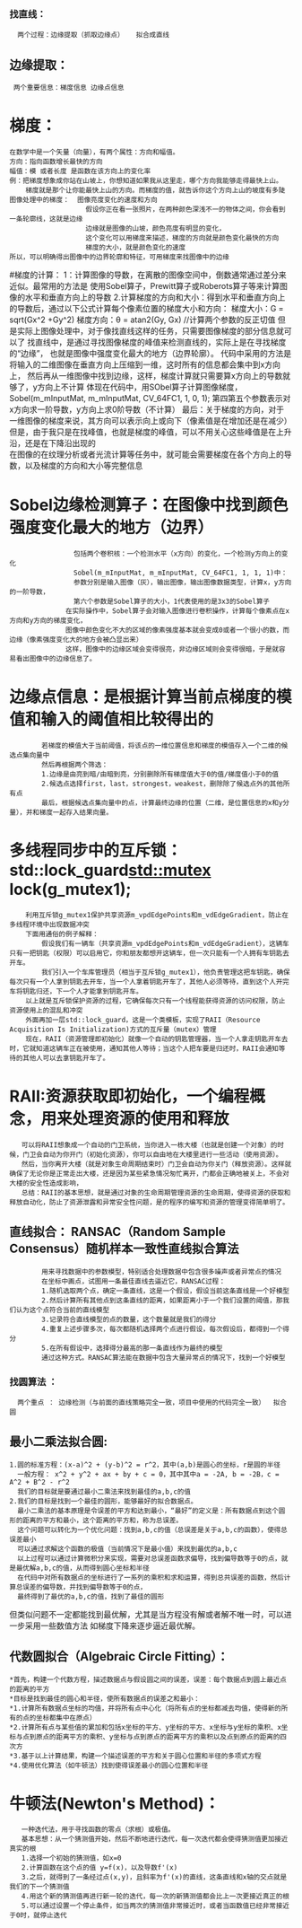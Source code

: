 ### 找直线：
      两个过程：边缘提取（抓取边缘点）   拟合成直线

## 边缘提取：
     两个重要信息：梯度信息 边缘点信息

# 梯度：
    在数学中是一个矢量（向量），有两个属性：方向和幅值。
    方向：指向函数增长最快的方向
    幅值：模 或者长度 是函数在该方向上的变化率
    例：把梯度想象成你站在山坡上，你想知道如果我从这里走，哪个方向我能够走得最快上山。
        梯度就是那个让你能最快上山的方向。而梯度的值，就告诉你这个方向上山的坡度有多陡
    图像处理中的梯度：  图像亮度变化的速度和方向
                       假设你正在看一张照片，在两种颜色深浅不一的物体之间，你会看到一条轮廓线，这就是边缘
                       边缘就是图像的山坡，颜色亮度有明显的变化，
                       这个变化可以用梯度来描述，梯度的方向就是颜色变化最快的方向
                       梯度的大小，就是颜色变化的速度
    所以，可以明确得出图像中的边界轮廓和特征，可用梯度来找图像中的边缘
#梯度的计算：
      1：计算图像的导数，在离散的图像空间中，倒数通常通过差分来近似。最常用的方法是
         使用Sobel算子，Prewitt算子或Roberots算子等来计算图像的水平和垂直方向上的导数
      2.计算梯度的方向和大小：得到水平和垂直方向上的导数后，通过以下公式计算每个像素位置的梯度大小和方向：
        梯度大小：G = sqrt(Gx^2 +Gy^2)
        梯度方向：θ = atan2(Gy, Gx)  //计算两个参数的反正切值
      但是实际上图像处理中，对于像找直线这样的任务，只需要图像梯度的部分信息就可以了
      找直线中，是通过寻找图像梯度的峰值来检测直线的，实际上是在寻找梯度的“边缘”，
      也就是图像中强度变化最大的地方（边界轮廓）。
      代码中采用的方法是将输入的二维图像在垂直方向上压缩到一维，这时所有的信息都会集中到x方向上，
      然后再从一维图像中找到边缘，这样，梯度计算就只需要算x方向上的导数就够了，y方向上不计算
      体现在代码中，用SObel算子计算图像梯度，    Sobel(m_mInputMat, m_mInputMat, CV_64FC1, 1, 0, 1);
      第四第五个参数表示对x方向求一阶导数，y方向上求0阶导数（不计算）
      最后：关于梯度的方向，对于一维图像的梯度来说，其方向可以表示向上或向下（像素值是在增加还是在减少）
      但是，由于我只是在找峰值，也就是梯度的峰值，可以不用关心这些峰值是在上升沿，还是在下降沿出现的     
      在图像的在纹理分析或者光流计算等任务中，就可能会需要梯度在各个方向上的导数，以及梯度的方向和大小等完整信息

# Sobel边缘检测算子：在图像中找到颜色强度变化最大的地方（边界）
                    包括两个卷积核：一个检测水平（x方向）的变化，一个检测y方向上的变化
                    Sobel(m_mInputMat, m_mInputMat, CV_64FC1, 1, 1, 1)中：
                    参数分别是输入图像（灰），输出图像，输出图像数据类型，计算x，y方向的一阶导数，
                    第六个参数是Sobel算子的大小，1代表使用的是3x3的Sobel算子
                  在实际操作中，Sobel算子会对输入图像进行卷积操作，计算每个像素点在x方向和y方向的梯度变化，
                  图像中颜色变化不大的区域的像素强度基本就会变成0或者一个很小的数，而边缘（像素强度变化大的地方会被凸显出来）
                  这样，图像中的边缘区域会变得很亮，非边缘区域则会变得很暗，于是就容易看出图像中的边缘信息了。



# 边缘点信息：是根据计算当前点梯度的模值和输入的阈值相比较得出的
            若梯度的模值大于当前阈值，将该点的一维位置信息和梯度的模值存入一个二维的候选点集向量中
            然后再根据两个筛选：
            1.边缘是由亮到暗/由暗到亮，分别删除所有梯度值大于0的值/梯度值小于0的值
            2.候选点选择first，last，strongest，weakest，删除除了候选点外的其他所有点
            最后，根据候选点集向量中的点，计算最终边缘的位置（二维，是位置信息的x和y分量），并和梯度一起存入结果向量。



# 多线程同步中的互斥锁：std::lock_guard<std::mutex> lock(g_mutex1);
        利用互斥锁g_mutex1保护共享资源m_vpdEdgePoints和m_vdEdgeGradient，防止在多线程环境中出现数据冲突
        下面用通俗的例子解释：
            假设我们有一辆车（共享资源m_vpdEdgePoints和m_vdEdgeGradient），这辆车只有一把钥匙（权限）可以启用它，你和朋友都想开这辆车，但一次只能有一个人拥有车钥匙去开车。
            我们引入一个车库管理员（相当于互斥锁g_mutex1），他负责管理这把车钥匙，确保每次只有一个人拿到钥匙去开车，当一个人拿着钥匙开车了，其他人必须等待，直到这个人开完车将钥匙归还，下一个人才能拿到钥匙开车。
        以上就是互斥锁保护资源的过程，它确保每次只有一个线程能获得资源的访问权限，防止资源使用上的混乱和冲突
        外面再加一层std::lock_guard，这是一个类模板，实现了RAII（Resource Acquisition Is Initialization)方式的互斥量（mutex）管理
        现在，RAII（资源管理即初始化）就像一个自动的钥匙管理器，当一个人拿走钥匙开车去时，它就知道这辆车正在被使用，通知其他人等待；当这个人把车要是归还时，RAII会通知等待的其他人可以去拿钥匙开车了。


# RAII:资源获取即初始化，一个编程概念，用来处理资源的使用和释放
       可以将RAII想象成一个自动的门卫系统，当你进入一栋大楼（也就是创建一个对象）的时候，门卫会自动为你开门（初始化资源），你可以自由地在大楼里进行一些活动（使用资源）。
       然后，当你离开大楼（就是对象生命周期结束时）门卫会自动为你关门（释放资源）。这样就确保了无论你是正常走出大楼，还是因为某些紧急情况匆忙离开，门都会正确地被关上，不会对大楼的安全性造成影响，
       总结：RAII的基本思想，就是通过对象的生命周期管理资源的生命周期，使得资源的获取和释放自动化，防止了资源泄露和异常安全性问题，是的程序的编写和资源的管理变得简单明了。
   




## 直线拟合： RANSAC（Random Sample Consensus）随机样本一致性直线拟合算法
            用来寻找数据中的参数模型，特别适合处理数据中包含很多噪声或者异常点的情况
            在坐标中画点，试图用一条最佳直线去逼近它，RANSAC过程：
            1.随机选取两个点，确定一条直线，这是一个假设，假设当前这条直线是一个好模型
            2.然后计算所有其他点到这条直线的距离，如果距离小于一个我们设置的阈值，那我们认为这个点符合当前的直线模型
            3.记录符合直线模型的点的数量，这个数量就是我们的得分
            4.重复上述步骤多次，每次都随机选择两个点进行假设，每次假设后，都得到一个得分
            5.在所有假设中，选择得分最高的那一条直线作为最终的模型
            通过这种方式。RANSAC算法能在数据中包含大量异常点的情况下，找到一个好模型





### 找圆算法 ：
      两个重点 ： 边缘检测（与前面的直线策略完全一致，项目中使用的代码完全一致）  拟合圆


## 最小二乘法拟合圆:
    1.圆的标准方程：(x-a)^2 + (y-b)^2 = r^2，其中(a,b)是圆心的坐标，r是圆的半径
      一般方程： x^2 + y^2 + ax + by + c = 0，其中其中a = -2A, b = -2B，c = A^2 + B^2 - r^2
      我们的目标就是要通过最小二乘法来找到最佳的a,b,c的值
    2.我们的目标是找到一个最佳的圆形，能够最好的拟合数据点。
      最小二乘法的基本原理是令误差的平方和达到最小，“最好”的定义是：所有数据点到这个圆形的距离的平方和最小，这个距离的平方和，称为总误差。
      这个问题可以转化为一个优化问题：找到a,b,c的值（总误差是关于a,b,c的函数），使得总误差最小
      可以通过求解这个函数的极值（当前情况下是最小值）来找到最优的a,b,c
      以上过程可以通过计算微积分来实现，需要对总误差函数求偏导，找到偏导数等于0的点，就是最优解a,b,c的值，从而得到圆心坐标和半径
      在代码中对所有数据点的坐标进行了一系列的乘积和求和运算，得到总共误差的函数，然后计算总误差的偏导数，并找到偏导数等于0的点，
      最终得到了最优的a,b,c的值，找到了最佳的圆形
   但类似问题不一定都能找到最优解，尤其是当方程没有解或者解不唯一时，可以进一步采用一些数值方法
   如梯度下降来逐步逼近最优解。


##  代数圆拟合（Algebraic Circle Fitting）：
	*首先，构建一个代数方程，描述数据点与假设圆之间的误差，误差：每个数据点到圆上最近点的距离的平方
	*目标是找到最佳的圆心和半径，使所有数据点的误差之和最小：
	*1.计算所有数据点坐标的均值，并将所有点中心化（将所有点的坐标都减去均值，使得新的所有的点的坐标都集中在原点）
	*2.计算所有点与某些值的累加和包括x坐标的平方、y坐标的平方、x坐标与y坐标的乘积、x坐标与点到原点的距离平方的乘积、y坐标与点到原点的距离平方的乘积以及点到原点的距离的四次方
	*3.基于以上计算结果，构建一个描述误差的平方和关于圆心位置和半径的多项式方程
	*4.使用优化算法（如牛顿法）找到使得误差最小的圆心位置和半径


# 牛顿法(Newton's Method)：
       一种迭代法，用于寻找函数的零点（求根）或极值。
       基本思想：从一个猜测值开始，然后不断地进行迭代，每一次迭代都会使得猜测值更加接近真实的根
       1.选择一个初始的猜测值，如x=0
       2.计算函数在这个点的值 y=f(x)，以及导数f'(x)
       3.之后，就得到了一条经过点(x,y)，且斜率为f'(x)的直线，这条直线和x轴的交点就是我们的下一个猜测值
       4.用这个新的猜测值再进行新一轮的迭代，每一次的新猜测值都会比上一次更接近真正的根
       5.可以通过设置一个停止条件，如当两次的猜测值非常接近时，或者当函数值已经非常接近于0时，就停止迭代
       
      






